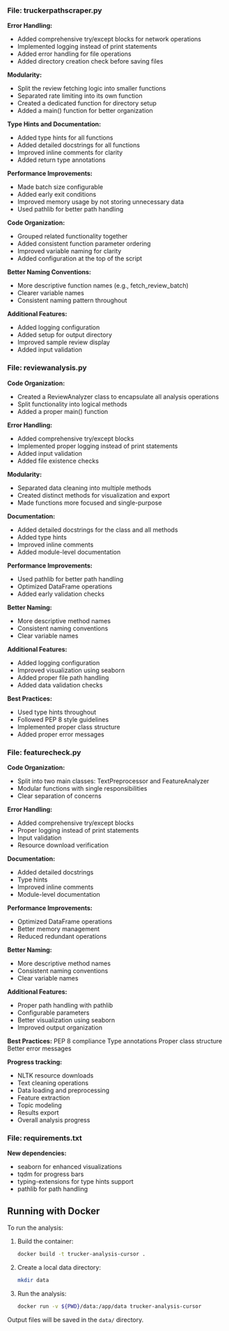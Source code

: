 ### File: truckerpathscraper.py

**Error Handling:**
- Added comprehensive try/except blocks for network operations
- Implemented logging instead of print statements
- Added error handling for file operations
- Added directory creation check before saving files

**Modularity:**
- Split the review fetching logic into smaller functions
- Separated rate limiting into its own function
- Created a dedicated function for directory setup
- Added a main() function for better organization

**Type Hints and Documentation:**
- Added type hints for all functions
- Added detailed docstrings for all functions
- Improved inline comments for clarity
- Added return type annotations

**Performance Improvements:**
- Made batch size configurable
- Added early exit conditions
- Improved memory usage by not storing unnecessary data
- Used pathlib for better path handling

**Code Organization:**
- Grouped related functionality together
- Added consistent function parameter ordering
- Improved variable naming for clarity
- Added configuration at the top of the script

**Better Naming Conventions:**
- More descriptive function names (e.g., fetch_review_batch)
- Clearer variable names
- Consistent naming pattern throughout

**Additional Features:**
- Added logging configuration
- Added setup for output directory
- Improved sample review display
- Added input validation

### File: reviewanalysis.py

**Code Organization:**
- Created a ReviewAnalyzer class to encapsulate all analysis operations
- Split functionality into logical methods
- Added a proper main() function

**Error Handling:**
- Added comprehensive try/except blocks
- Implemented proper logging instead of print statements
- Added input validation
- Added file existence checks

**Modularity:**
- Separated data cleaning into multiple methods
- Created distinct methods for visualization and export
- Made functions more focused and single-purpose

**Documentation:**
- Added detailed docstrings for the class and all methods
- Added type hints
- Improved inline comments
- Added module-level documentation

**Performance Improvements:**
- Used pathlib for better path handling
- Optimized DataFrame operations
- Added early validation checks

**Better Naming:**
- More descriptive method names
- Consistent naming conventions
- Clear variable names

**Additional Features:**
- Added logging configuration
- Improved visualization using seaborn
- Added proper file path handling
- Added data validation checks

**Best Practices:**
- Used type hints throughout
- Followed PEP 8 style guidelines
- Implemented proper class structure
- Added proper error messages

### File: featurecheck.py

**Code Organization:**
- Split into two main classes: TextPreprocessor and FeatureAnalyzer
- Modular functions with single responsibilities
- Clear separation of concerns

**Error Handling:**
- Added comprehensive try/except blocks
- Proper logging instead of print statements
- Input validation
- Resource download verification

**Documentation:**
- Added detailed docstrings
- Type hints
- Improved inline comments
- Module-level documentation

**Performance Improvements:**
- Optimized DataFrame operations
- Better memory management
- Reduced redundant operations

**Better Naming:**
- More descriptive method names
- Consistent naming conventions
- Clear variable names

**Additional Features:**
- Proper path handling with pathlib
- Configurable parameters
- Better visualization using seaborn
- Improved output organization

**Best Practices:**
PEP 8 compliance
Type annotations
Proper class structure
Better error messages

**Progress tracking:**
- NLTK resource downloads
- Text cleaning operations
- Data loading and preprocessing
- Feature extraction
- Topic modeling
- Results export
- Overall analysis progress

### File: requirements.txt

**New dependencies:**
- seaborn for enhanced visualizations
- tqdm for progress bars
- typing-extensions for type hints support
- pathlib for path handling

## Running with Docker

To run the analysis:

1. Build the container:
   ```bash
   docker build -t trucker-analysis-cursor .
   ```

2. Create a local data directory:
   ```bash
   mkdir data
   ```

3. Run the analysis:
   ```bash
   docker run -v ${PWD}/data:/app/data trucker-analysis-cursor
   ```

Output files will be saved in the `data/` directory.
